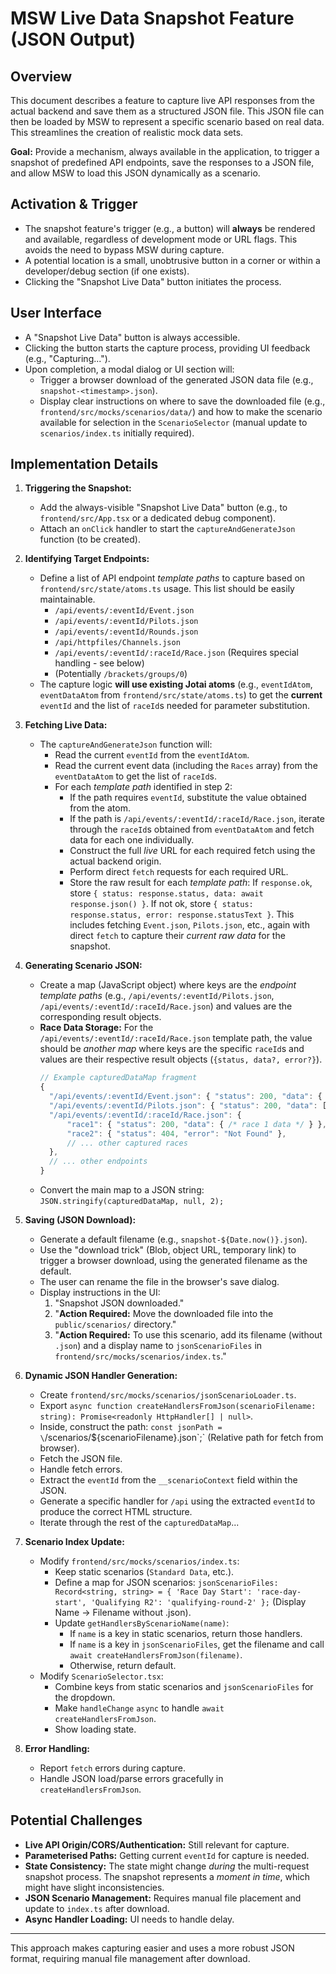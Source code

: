 # MSW Live Data Snapshot Feature (JSON Output)

## Overview

This document describes a feature to capture live API responses from the actual backend and save them as a structured JSON file. This JSON file can then be loaded by MSW to represent a specific scenario based on real data. This streamlines the creation of realistic mock data sets.

**Goal:** Provide a mechanism, always available in the application, to trigger a snapshot of predefined API endpoints, save the responses to a JSON file, and allow MSW to load this JSON dynamically as a scenario.

## Activation & Trigger

*   The snapshot feature's trigger (e.g., a button) will **always** be rendered and available, regardless of development mode or URL flags. This avoids the need to bypass MSW during capture.
*   A potential location is a small, unobtrusive button in a corner or within a developer/debug section (if one exists).
*   Clicking the "Snapshot Live Data" button initiates the process.

## User Interface

*   A "Snapshot Live Data" button is always accessible.
*   Clicking the button starts the capture process, providing UI feedback (e.g., "Capturing...").
*   Upon completion, a modal dialog or UI section will:
    *   Trigger a browser download of the generated JSON data file (e.g., `snapshot-<timestamp>.json`).
    *   Display clear instructions on where to save the downloaded file (e.g., `frontend/src/mocks/scenarios/data/`) and how to make the scenario available for selection in the `ScenarioSelector` (manual update to `scenarios/index.ts` initially required).

## Implementation Details

1.  **Triggering the Snapshot:**
    *   Add the always-visible "Snapshot Live Data" button (e.g., to `frontend/src/App.tsx` or a dedicated debug component).
    *   Attach an `onClick` handler to start the `captureAndGenerateJson` function (to be created).

2.  **Identifying Target Endpoints:**
    *   Define a list of API endpoint *template paths* to capture based on `frontend/src/state/atoms.ts` usage. This list should be easily maintainable.
        *   `/api/events/:eventId/Event.json`
        *   `/api/events/:eventId/Pilots.json`
        *   `/api/events/:eventId/Rounds.json`
        *   `/api/httpfiles/Channels.json`
        *   `/api/events/:eventId/:raceId/Race.json` (Requires special handling - see below)
        *   (Potentially `/brackets/groups/0`)
    *   The capture logic **will use existing Jotai atoms** (e.g., `eventIdAtom`, `eventDataAtom` from `frontend/src/state/atoms.ts`) to get the **current** `eventId` and the list of `raceId`s needed for parameter substitution.

3.  **Fetching Live Data:**
    *   The `captureAndGenerateJson` function will:
        *   Read the current `eventId` from the `eventIdAtom`.
        *   Read the current event data (including the `Races` array) from the `eventDataAtom` to get the list of `raceId`s.
        *   For each *template path* identified in step 2:
            *   If the path requires `eventId`, substitute the value obtained from the atom.
            *   If the path is `/api/events/:eventId/:raceId/Race.json`, iterate through the `raceId`s obtained from `eventDataAtom` and fetch data for each one individually.
            *   Construct the full *live* URL for each required fetch using the actual backend origin.
            *   Perform direct `fetch` requests for each required URL.
            *   Store the raw result for each *template path*: If `response.ok`, store `{ status: response.status, data: await response.json() }`. If not ok, store `{ status: response.status, error: response.statusText }`. This includes fetching `Event.json`, `Pilots.json`, etc., again with direct `fetch` to capture their *current raw data* for the snapshot.

4.  **Generating Scenario JSON:**
    *   Create a map (JavaScript object) where keys are the *endpoint template paths* (e.g., `/api/events/:eventId/Pilots.json`, `/api/events/:eventId/:raceId/Race.json`) and values are the corresponding result objects.
    *   **Race Data Storage:** For the `/api/events/:eventId/:raceId/Race.json` template path, the value should be *another map* where keys are the specific `raceId`s and values are their respective result objects (`{status, data?, error?}`).
        ```js
        // Example capturedDataMap fragment
        {
          "/api/events/:eventId/Event.json": { "status": 200, "data": { /* event data, includes race IDs */ } },
          "/api/events/:eventId/Pilots.json": { "status": 200, "data": [ /* pilots data */ ] },
          "/api/events/:eventId/:raceId/Race.json": {
              "race1": { "status": 200, "data": { /* race 1 data */ } },
              "race2": { "status": 404, "error": "Not Found" },
              // ... other captured races
          },
          // ... other endpoints
        }
        ```
    *   Convert the main map to a JSON string: `JSON.stringify(capturedDataMap, null, 2);`

5.  **Saving (JSON Download):**
    *   Generate a default filename (e.g., `snapshot-${Date.now()}.json`).
    *   Use the "download trick" (Blob, object URL, temporary link) to trigger a browser download, using the generated filename as the default.
    *   The user can rename the file in the browser's save dialog.
    *   Display instructions in the UI:
        1.  "Snapshot JSON downloaded."
        2.  "**Action Required:** Move the downloaded file into the `public/scenarios/` directory."
        3.  "**Action Required:** To use this scenario, add its filename (without `.json`) and a display name to `jsonScenarioFiles` in `frontend/src/mocks/scenarios/index.ts`."

6.  **Dynamic JSON Handler Generation:**
    *   Create `frontend/src/mocks/scenarios/jsonScenarioLoader.ts`.
    *   Export `async function createHandlersFromJson(scenarioFilename: string): Promise<readonly HttpHandler[] | null>`.
    *   Inside, construct the path: `const jsonPath = \`/scenarios/${scenarioFilename}.json\`;` (Relative path for fetch from browser).
    *   Fetch the JSON file.
    *   Handle fetch errors.
    *   Extract the `eventId` from the `__scenarioContext` field within the JSON.
    *   Generate a specific handler for `/api` using the extracted `eventId` to produce the correct HTML structure.
    *   Iterate through the rest of the `capturedDataMap`...

7.  **Scenario Index Update:**
    *   Modify `frontend/src/mocks/scenarios/index.ts`:
        *   Keep static scenarios (`Standard Data`, etc.).
        *   Define a map for JSON scenarios: `jsonScenarioFiles: Record<string, string> = { 'Race Day Start': 'race-day-start', 'Qualifying R2': 'qualifying-round-2' };` (Display Name -> Filename without .json).
        *   Update `getHandlersByScenarioName(name)`:
            *   If `name` is a key in static scenarios, return those handlers.
            *   If `name` is a key in `jsonScenarioFiles`, get the filename and call `await createHandlersFromJson(filename)`.
            *   Otherwise, return default.
    *   Modify `ScenarioSelector.tsx`:
        *   Combine keys from static scenarios and `jsonScenarioFiles` for the dropdown.
        *   Make `handleChange` `async` to handle `await createHandlersFromJson`.
        *   Show loading state.

8.  **Error Handling:**
    *   Report `fetch` errors during capture.
    *   Handle JSON load/parse errors gracefully in `createHandlersFromJson`.

## Potential Challenges

*   **Live API Origin/CORS/Authentication:** Still relevant for capture.
*   **Parameterised Paths:** Getting current `eventId` for capture is needed.
*   **State Consistency:** The state might change *during* the multi-request snapshot process. The snapshot represents a *moment in time*, which might have slight inconsistencies.
*   **JSON Scenario Management:** Requires manual file placement and update to `index.ts` after download.
*   **Async Handler Loading:** UI needs to handle delay.

---

This approach makes capturing easier and uses a more robust JSON format, requiring manual file management after download. 